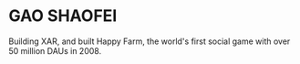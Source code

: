 # GAO SHAOFEI
Building XAR, and built Happy Farm, the world's first social game with over 50 million DAUs in 2008.
